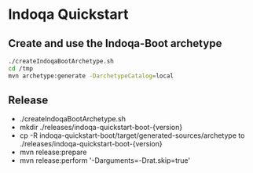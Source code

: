 # Indoqa Quickstart

## Create and use the Indoqa-Boot archetype
```bash
./createIndoqaBootArchetype.sh
cd /tmp
mvn archetype:generate -DarchetypeCatalog=local
```


## Release

 * ./createIndoqaBootArchetype.sh
 * mkdir ./releases/indoqa-quickstart-boot-{version}
 * cp -R indoqa-quickstart-boot/target/generated-sources/archetype to ./releases/indoqa-quickstart-boot-{version}
 * mvn release:prepare
 * mvn release:perform '-Darguments=-Drat.skip=true'
